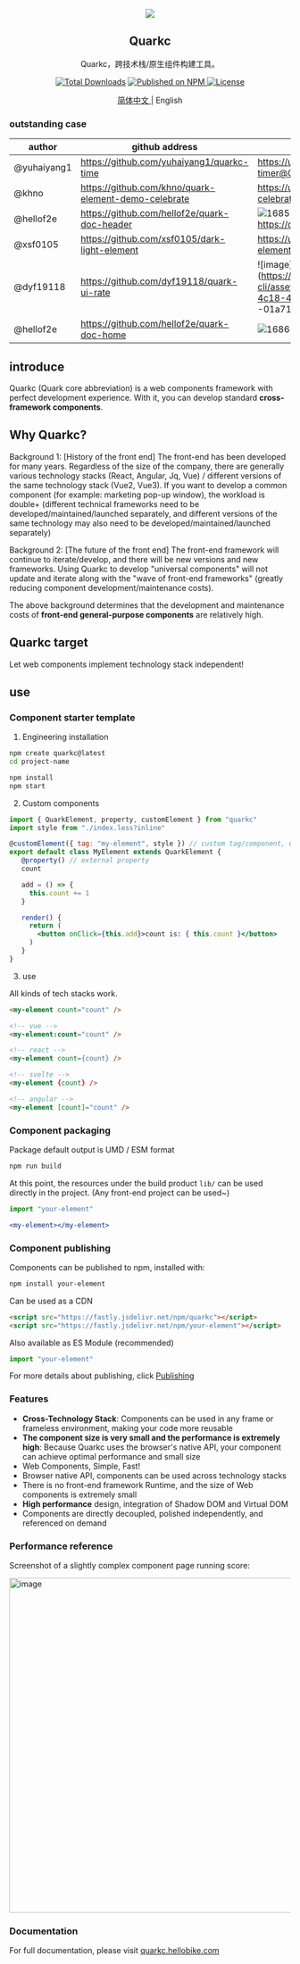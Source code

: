 
<p align="center">
  <a href="https://quarkc.hellobike.com/">
    <img src="https://github.com/hellof2e/quark-core/assets/14307551/5968d0ed-6d60-4b13-b05b-1e9ba30a5708" >
  </a>
</p>
<h2 align="center"> Quarkc </h2>
<div align="center">

Quarkc，跨技术栈/原生组件构建工具。

</div>

<p align="center">
  <a href="https://www.npmjs.com/package/quarkc"><img src="https://img.shields.io/npm/dt/quarkc.svg" alt="Total Downloads"></a>
  <a href="https://www.npmjs.com/package/quarkc">
    <img src="https://img.shields.io/npm/v/quarkc.svg" alt="Published on NPM">
  </a>
  <a href="https://github.com/hellof2e/quark-core/blob/main/LICENSE"><img src="https://img.shields.io/npm/l/quark-core.svg" alt="License"></a>
</p>


<p align="center">
  <a href="https://github.com/hellof2e/quark-design/blob/main/README.md">
    简体中文
  </a>
  <span> | English </span>
</p>

### outstanding case

| author | github address | screenshot / link
| ---- | ---- | ----- |
| @yuhaiyang1 | https://github.com/yuhaiyang1/quarkc-time | https://unpkg.com/quark-timer@0.0.2/demo.html |
| @khno | https://github.com/khno/quark-element-demo-celebrate | https://unpkg.com/quarkc-demo-celebrate@latest/demo.html |
| @hellof2e | https://github.com/hellof2e/quark-doc-header | ![1685501041275](https://github.com/hellof2e/quark-core/assets/14307551/24dd5626-e6a9-452c-9c95-c2cdb8891573 ) https://quarkc.hellobike.com/#/ |
| @xsf0105 | https://github.com/xsf0105/dark-light-element | https://unpkg.com/dark-light-element@latest/demo.html |
| @dyf19118 | https://github.com/dyf19118/quark-ui-rate | ![image](https://github.com/hellof2e/quark-cli/assets/14307551/e11e6c49-4c18-4bca-adc3 -01a7198ab2e2) |
| @hellof2e | https://github.com/hellof2e/quark-doc-home | ![1686575964690](https://github.com/hellof2e/quark-core/assets/14307551/9618427c-916b-4dfd-b28b-0e8e0f6ce744 ) |


## introduce

Quarkc (Quark core abbreviation) is a web components framework with perfect development experience. With it, you can develop standard **cross-framework components**.

## Why Quarkc?

Background 1: [History of the front end]
The front-end has been developed for many years. Regardless of the size of the company, there are generally various technology stacks (React, Angular, Jq, Vue) / different versions of the same technology stack (Vue2, Vue3). If you want to develop a common component (for example: marketing pop-up window), the workload is double+ (different technical frameworks need to be developed/maintained/launched separately, and different versions of the same technology may also need to be developed/maintained/launched separately)

Background 2: [The future of the front end]
The front-end framework will continue to iterate/develop, and there will be new versions and new frameworks. Using Quarkc to develop "universal components" will not update and iterate along with the "wave of front-end frameworks" (greatly reducing component development/maintenance costs).

The above background determines that the development and maintenance costs of **front-end general-purpose components** are relatively high.

## Quarkc target

Let web components implement technology stack independent!

## use

### Component starter template

1. Engineering installation
```bash
npm create quarkc@latest
cd project-name

npm install
npm start
```

2. Custom components
```jsx
import { QuarkElement, property, customElement } from "quarkc"
import style from "./index.less?inline"

@customElement({ tag: "my-element", style }) // custom tag/component, CSS
export default class MyElement extends QuarkElement {
   @property() // external property
   count

   add = () => {
     this.count += 1
   }

   render() {
     return (
       <button onClick={this.add}>count is: { this.count }</button>
     )
   }
}
```

3. use

All kinds of tech stacks work.
```html
<my-element count="count" />

<!-- vue -->
<my-element:count="count" />

<!-- react -->
<my-element count={count} />

<!-- svelte -->
<my-element {count} />

<!-- angular -->
<my-element [count]="count" />
```

### Component packaging

Package default output is UMD / ESM format

```bash
npm run build
```

At this point, the resources under the build product `lib/` can be used directly in the project. (Any front-end project can be used~)

```jsx
import "your-element"

<my-element></my-element>
```

### Component publishing

Components can be published to npm, installed with:

```bash
npm install your-element
```

Can be used as a CDN

```html
<script src="https://fastly.jsdelivr.net/npm/quarkc"></script>
<script src="https://fastly.jsdelivr.net/npm/your-element"></script>
```

Also available as ES Module (recommended)
```js
import "your-element"
```

For more details about publishing, click [Publishing](https://quarkc.hellobike.com/#/zh-CN/docs/publishing)

### Features

* **Cross-Technology Stack**: Components can be used in any frame or frameless environment, making your code more reusable
* **The component size is very small and the performance is extremely high**: Because Quarkc uses the browser's native API, your component can achieve optimal performance and small size
* Web Components, Simple, Fast!
* Browser native API, components can be used across technology stacks
* There is no front-end framework Runtime, and the size of Web components is extremely small
* **High performance** design, integration of Shadow DOM and Virtual DOM
* Components are directly decoupled, polished independently, and referenced on demand

### Performance reference

Screenshot of a slightly complex component page running score:

<img width="600" alt="image" src="https://github.com/hellof2e/quark-core/assets/14307551/8eda52c8-4ad7-4e92-ab09-602cf7771d96">

### Documentation

For full documentation, please visit [quarkc.hellobike.com](https://quarkc.hellobike.com)
